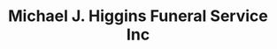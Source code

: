---
title: "Michael J. Higgins Funeral Service Inc"
url: /stony-point/michael-j-higgins-funeral-service-inc/
shop: funeral directors
---